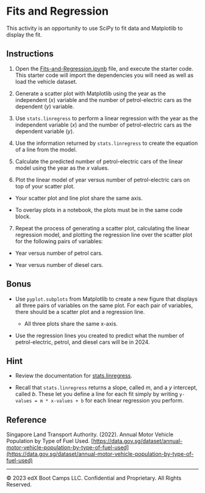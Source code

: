 # Fits and Regression

This activity is an opportunity to use SciPy to fit data and Matplotlib to display the fit.

## Instructions

1. Open the [Fits-and-Regression.ipynb](Unsolved/Fits-and-Regression.ipynb) file, and execute the starter code. This starter code will import the dependencies you will need as well as load the vehicle dataset.

2. Generate a scatter plot with Matplotlib using the year as the independent (*x*) variable and the number of petrol-electric cars as the dependent (*y*) variable.

3. Use `stats.linregress` to perform a linear regression with the year as the independent variable (*x*) and the number of petrol-electric cars as the dependent variable (*y*).

4. Use the information returned by `stats.linregress` to create the equation of a line from the model.

5. Calculate the predicted number of petrol-electric cars of the linear model using the year as the *x* values.

6. Plot the linear model of year versus number of petrol-electric cars on top of your scatter plot.

  * Your scatter plot and line plot share the same axis.

  * To overlay plots in a notebook, the plots must be in the same code block.

7. Repeat the process of generating a scatter plot, calculating the linear regression model, and plotting the regression line over the scatter plot for the following pairs of variables:

  * Year versus number of petrol cars.

  * Year versus number of diesel cars.

## Bonus

* Use `pyplot.subplots` from Matplotlib to create a new figure that displays all three pairs of variables on the same plot. For each pair of variables, there should be a scatter plot and a regression line.

  * All three plots share the same x-axis.

* Use the regression lines you created to predict what the number of petrol-electric, petrol, and diesel cars will be in 2024.

## Hint

* Review the documentation for [stats.linregress](https://docs.scipy.org/doc/scipy/reference/generated/scipy.stats.linregress.html).

* Recall that `stats.linregress` returns a slope, called *m*, and a *y* intercept, called *b*. These let you define a line for each fit simply by writing `y-values = m * x-values + b` for each linear regression you perform.

## Reference

Singapore Land Transport Authority. (2022). Annual Motor Vehicle Population by Type of Fuel Used. [https://data.gov.sg/dataset/annual-motor-vehicle-population-by-type-of-fuel-used](https://data.gov.sg/dataset/annual-motor-vehicle-population-by-type-of-fuel-used)

- - -

© 2023 edX Boot Camps LLC. Confidential and Proprietary. All Rights Reserved.
